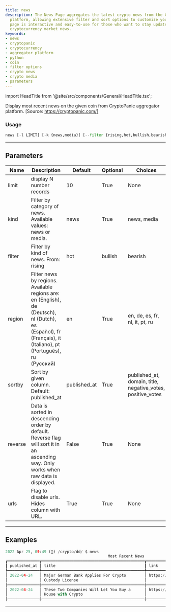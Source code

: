 ```yaml
---
title: news
description: The News Page aggregates the latest crypto news from the CryptoPanic
  platform, allowing extensive filter and sort options to customize your feed. The
  page is interactive and easy-to-use for those who want to stay updated with the
  cryptocurrency market news.
keywords:
- news
- cryptopanic
- cryptocurrency
- aggregator platform
- python
- coin
- filter options
- crypto news
- crypto media
- parameters
---
```


import HeadTitle from '@site/src/components/General/HeadTitle.tsx';

<HeadTitle title="crypto/dd/news - Reference | OpenBB Terminal Docs" />

Display most recent news on the given coin from CryptoPanic aggregator platform. [Source: https://cryptopanic.com/]

### Usage

```python
news [-l LIMIT] [-k {news,media}] [--filter {rising,hot,bullish,bearish,important,saved,lol}] [-r {en,de,es,fr,nl,it,pt,ru}] [-s {published_at,domain,title,negative_votes,positive_votes}] [--reverse] [-u]
```

---

## Parameters

| Name | Description | Default | Optional | Choices |
| ---- | ----------- | ------- | -------- | ------- |
| limit | display N number records | 10 | True | None |
| kind | Filter by category of news. Available values: news or media. | news | True | news, media |
| filter | Filter by kind of news. From: rising|hot|bullish|bearish|important|saved|lol | None | True | rising, hot, bullish, bearish, important, saved, lol |
| region | Filter news by regions. Available regions are: en (English), de (Deutsch), nl (Dutch), es (Español), fr (Français), it (Italiano), pt (Português), ru (Русский) | en | True | en, de, es, fr, nl, it, pt, ru |
| sortby | Sort by given column. Default: published_at | published_at | True | published_at, domain, title, negative_votes, positive_votes |
| reverse | Data is sorted in descending order by default. Reverse flag will sort it in an ascending way. Only works when raw data is displayed. | False | True | None |
| urls | Flag to disable urls. Hides column with URL. | True | True | None |


---

## Examples

```python
2022 Apr 25, 09:49 (🦋) /crypto/dd/ $ news
                                             Most Recent News
┏━━━━━━━━━━━━━━┳━━━━━━━━━━━━━━━━━━━━━━━━━━━━━━━━━━━━━━━━━━━━━┳━━━━━━━━━━━━━━━━━━━━━━━━━━━━━━━━━━━━━━━━━━━━
┃ published_at ┃ title                                       ┃ link                                       ┃
┡━━━━━━━━━━━━━━╇━━━━━━━━━━━━━━━━━━━━━━━━━━━━━━━━━━━━━━━━━━━━━╇━━━━━━━━━━━━━━━━━━━━━━━━━━━━━━━━━━━━━━━━━━━━┩
│ 2022-04-24   │ Major German Bank Applies For Crypto        │ https://cryptopanic.com/news/15005355/Maj… │
│              │ Custody License                             │                                            │
├──────────────┼─────────────────────────────────────────────┼────────────────────────────────────────────┤
│ 2022-04-24   │ These Two Companies Will Let You Buy a      │ https://cryptopanic.com/news/15005488/The… │
│              │ House with Crypto                           │                                            │
├──────────────┼─────────────────────────────────────────────┼────────────────────────────────────────────
```
---
